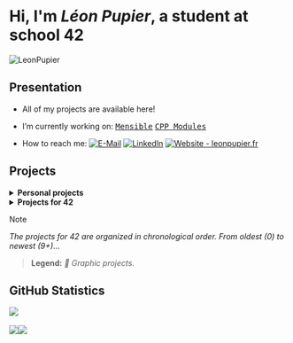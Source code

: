 <h1 align="left">Hi, I'm <i>Léon Pupier</i>, a student at school 42</h1>

<p align="left"> <img src="https://komarev.com/ghpvc/?username=LeonPupier&label=Profile%20views&color=0e75b6&style=flat" alt="LeonPupier" /> </p>

## Presentation

- All of my projects are available here!

- I’m currently working on:
[<kbd>Mensible](https://github.com/LeonPupier/Mensible) [<kbd>CPP Modules](https://github.com/LeonPupier/CPPModules)

- How to reach me:
[![E-Mail](https://img.shields.io/badge/E--Mail-white?logo=proton)](mailto:public_contact.l2qt6@slmail.me)
[![LinkedIn](https://img.shields.io/badge/LinkedIn-0e76a8?logo=linkedin)](https://www.linkedin.com/in/l%C3%A9on-pupier0420/)
[![Website - leonpupier.fr](https://img.shields.io/badge/Website-leonpupier.fr-blue?logo=google)](https://leonpupier.fr)

## Projects

<details close>
   <summary><b>Personal projects</b></summary>

   * [<kbd>Mensible 🎨 <img height=11 src="https://github.com/devicons/devicon/blob/master/icons/python/python-original.svg">](https://github.com/LeonPupier/Mensible/)
   * [<kbd>Reminder 🎨 <img height=11 src="https://github.com/devicons/devicon/blob/master/icons/python/python-original.svg">](https://github.com/LeonPupier/Reminder/)
   * [<kbd>GameEngine 🎨 <img height=11 src="https://github.com/devicons/devicon/blob/master/icons/python/python-original.svg">](https://github.com/LeonPupier/GameEngine/)
   * [<kbd>Maze-Solving 🎨 <img height=11 src="https://github.com/devicons/devicon/blob/master/icons/python/python-original.svg">](https://github.com/LeonPupier/Maze-solving/)
   * [<kbd>⌛❓ VisualMouse <img height=11 src="https://github.com/devicons/devicon/blob/master/icons/python/python-original.svg">](https://github.com/LeonPupier/VisualMouse)

</details>

<details close>
   <summary><b>Projects for 42</b></summary>

   0. [<kbd>Libft <img height=11 src="https://github.com/devicons/devicon/blob/master/icons/c/c-original.svg">](https://github.com/LeonPupier/Libft/)
   1. [<kbd>Born-To-Be-Root <img height=11 src="https://github.com/devicons/devicon/blob/master/icons/bash/bash-original.svg">](https://github.com/LeonPupier/b2br-commands) 
   2. [<kbd>Ft_Printf <img height=11 src="https://github.com/devicons/devicon/blob/master/icons/c/c-original.svg">](https://github.com/LeonPupier/ft_printf) 
   3. [<kbd>Get-Next-Line <img height=11 src="https://github.com/devicons/devicon/blob/master/icons/c/c-original.svg">](https://github.com/LeonPupier/Get-Next-Line) 
   4. [<kbd>FdF 🎨 <img height=11 src="https://github.com/devicons/devicon/blob/master/icons/c/c-original.svg">](https://github.com/LeonPupier/FdF)
   5. [<kbd>Minitalk <img height=11 src="https://github.com/devicons/devicon/blob/master/icons/c/c-original.svg">](https://github.com/LeonPupier/Minitalk)
   6. [<kbd>Push_Swap <img height=11 src="https://github.com/devicons/devicon/blob/master/icons/c/c-original.svg">](https://github.com/LeonPupier/Push_swap)
   7. [<kbd>Philosophers <img height=11 src="https://github.com/devicons/devicon/blob/master/icons/c/c-original.svg">](https://github.com/LeonPupier/Philosophers)
   8. [<kbd>Minishell <img height=11 src="https://github.com/devicons/devicon/blob/master/icons/c/c-original.svg">](https://github.com/LeonPupier/Minishell)
   9. [<kbd>CPP Modules <img height=11 src="https://github.com/devicons/devicon/blob/master/icons/cplusplus/cplusplus-original.svg">](https://github.com/LeonPupier/CppModules/)
      * [<kbd>9.00 <img height=11 src="https://github.com/devicons/devicon/blob/master/icons/cplusplus/cplusplus-original.svg">](https://github.com/LeonPupier/CppModules/tree/master/Cpp00)
      * [<kbd>9.01 <img height=11 src="https://github.com/devicons/devicon/blob/master/icons/cplusplus/cplusplus-original.svg">](https://github.com/LeonPupier/CppModules/tree/master/Cpp01)
      * [<kbd>9.02 <img height=11 src="https://github.com/devicons/devicon/blob/master/icons/cplusplus/cplusplus-original.svg">](https://github.com/LeonPupier/CppModules/tree/master/Cpp02)
      * [<kbd>9.03 <img height=11 src="https://github.com/devicons/devicon/blob/master/icons/cplusplus/cplusplus-original.svg">](https://github.com/LeonPupier/CppModules/tree/master/Cpp03)
      * [<kbd>9.04 <img height=11 src="https://github.com/devicons/devicon/blob/master/icons/cplusplus/cplusplus-original.svg">](https://github.com/LeonPupier/CppModules/tree/master/Cpp04)
      * [<kbd>9.05 <img height=11 src="https://github.com/devicons/devicon/blob/master/icons/cplusplus/cplusplus-original.svg">](https://github.com/LeonPupier/CppModules/tree/master/Cpp05)
   10. [<kbd>Cub3D 🎨 <img height=11 src="https://github.com/devicons/devicon/blob/master/icons/c/c-original.svg">](https://github.com/aLeuleu/cub3d)

</details>

> [!NOTE]
> *The projects for 42 are organized in chronological order. From oldest (0) to newest (9+)...*

> **Legend:**
> *🎨 Graphic projects.*

## GitHub Statistics
<p display="left"><img src="http://github-profile-summary-cards.vercel.app/api/cards/profile-details?username=LeonPupier&theme=transparent"/>
<p display="left"><img src="http://github-profile-summary-cards.vercel.app/api/cards/stats?username=LeonPupier&theme=transparent"
   display="left"><img src="http://github-profile-summary-cards.vercel.app/api/cards/repos-per-language?username=LeonPupier&theme=transparent"/>
